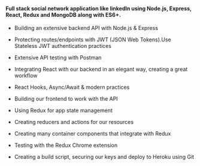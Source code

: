 #### Full stack social network application like linkedIn using Node.js, Express, React, Redux and MongoDB along with ES6+.

- Building an extensive backend API with Node.js & Express

- Protecting routes/endpoints with JWT (JSON Web Tokens).Use Stateless JWT authentication practices

- Extensive API testing with Postman

- Integrating React with our backend in an elegant way, creating a great workflow

- React Hooks, Async/Await & modern practices

- Building our frontend to work with the API

- Using Redux for app state management

- Creating reducers and actions for our resources

- Creating many container components that integrate with Redux

- Testing with the Redux Chrome extension

- Creating a build script, securing our keys and deploy to Heroku using Git
